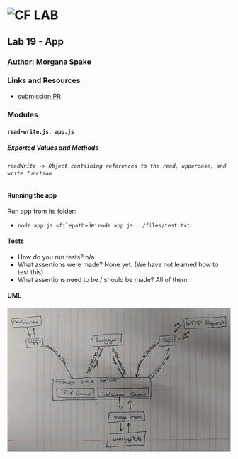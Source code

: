 ![CF](http://i.imgur.com/7v5ASc8.png) LAB  
=================================================    
  
## Lab 19 - App  
  
### Author: Morgana Spake  
  
### Links and Resources  
* [submission PR](https://github.com/401-advanced-javascript-mspake/lab-19-app/pull/1)  
  
### Modules  
#### `read-write.js, app.js`  
##### Exported Values and Methods  
  
###### `readWrite -> Object containing references to the read, uppercase, and write function`  
  
#### Running the app  
Run app from its folder:  
* `node app.js <filepath>` ie: `node app.js ../files/test.txt`  
   
#### Tests  
* How do you run tests? n/a
* What assertions were made?  None yet. (We have not learned how to test this)  
* What assertions need to be / should be made?  All of them.  
  
#### UML  
![uml](https://github.com/401-advanced-javascript-mspake/lab-19-app/blob/refactor-app-with-nmq/assets/uml.jpg)
